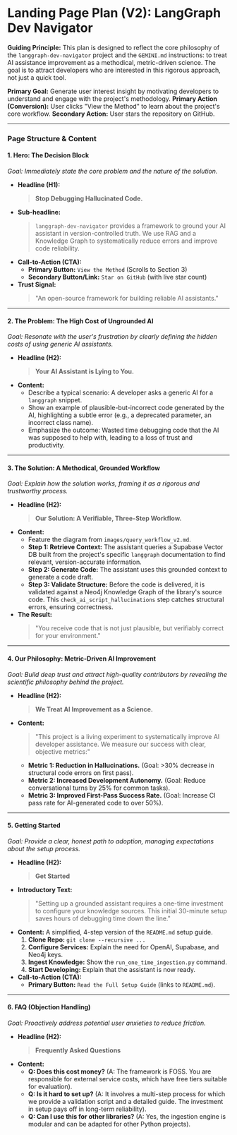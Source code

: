 # Landing Page Plan (V2): LangGraph Dev Navigator

**Guiding Principle:** This plan is designed to reflect the core philosophy of the `langgraph-dev-navigator` project and the `GEMINI.md` instructions: to treat AI assistance improvement as a methodical, metric-driven science. The goal is to attract developers who are interested in this rigorous approach, not just a quick tool.

**Primary Goal:** Generate user interest insight by motivating developers to understand and engage with the project's methodology.
**Primary Action (Conversion):** User clicks "View the Method" to learn about the project's core workflow.
**Secondary Action:** User stars the repository on GitHub.

---

### Page Structure & Content

#### **1. Hero: The Decision Block**
*Goal: Immediately state the core problem and the nature of the solution.*

*   **Headline (H1):**
    > **Stop Debugging Hallucinated Code.**
*   **Sub-headline:**
    > `langgraph-dev-navigator` provides a framework to ground your AI assistant in version-controlled truth. We use RAG and a Knowledge Graph to systematically reduce errors and improve code reliability.
*   **Call-to-Action (CTA):**
    *   **Primary Button:** `View the Method` (Scrolls to Section 3)
    *   **Secondary Button/Link:** `Star on GitHub` (with live star count)
*   **Trust Signal:**
    > "An open-source framework for building reliable AI assistants."

---

#### **2. The Problem: The High Cost of Ungrounded AI**
*Goal: Resonate with the user's frustration by clearly defining the hidden costs of using generic AI assistants.*

*   **Headline (H2):**
    > **Your AI Assistant is Lying to You.**
*   **Content:**
    *   Describe a typical scenario: A developer asks a generic AI for a `langgraph` snippet.
    *   Show an example of plausible-but-incorrect code generated by the AI, highlighting a subtle error (e.g., a deprecated parameter, an incorrect class name).
    *   Emphasize the outcome: Wasted time debugging code that the AI was supposed to help with, leading to a loss of trust and productivity.

---

#### **3. The Solution: A Methodical, Grounded Workflow**
*Goal: Explain *how* the solution works, framing it as a rigorous and trustworthy process.*

*   **Headline (H2):**
    > **Our Solution: A Verifiable, Three-Step Workflow.**
*   **Content:**
    *   Feature the diagram from `images/query_workflow_v2.md`.
    *   **Step 1: Retrieve Context:** The assistant queries a Supabase Vector DB built from the project's specific `langgraph` documentation to find relevant, version-accurate information.
    *   **Step 2: Generate Code:** The assistant uses this grounded context to generate a code draft.
    *   **Step 3: Validate Structure:** Before the code is delivered, it is validated against a Neo4j Knowledge Graph of the library's source code. This `check_ai_script_hallucinations` step catches structural errors, ensuring correctness.
*   **The Result:**
    > "You receive code that is not just plausible, but verifiably correct for your environment."

---

#### **4. Our Philosophy: Metric-Driven AI Improvement**
*Goal: Build deep trust and attract high-quality contributors by revealing the scientific philosophy behind the project.*

*   **Headline (H2):**
    > **We Treat AI Improvement as a Science.**
*   **Content:**
    > "This project is a living experiment to systematically improve AI developer assistance. We measure our success with clear, objective metrics:"
    *   **Metric 1: Reduction in Hallucinations.** (Goal: >30% decrease in structural code errors on first pass).
    *   **Metric 2: Increased Development Autonomy.** (Goal: Reduce conversational turns by 25% for common tasks).
    *   **Metric 3: Improved First-Pass Success Rate.** (Goal: Increase CI pass rate for AI-generated code to over 50%).

---

#### **5. Getting Started**
*Goal: Provide a clear, honest path to adoption, managing expectations about the setup process.*

*   **Headline (H2):**
    > **Get Started**
*   **Introductory Text:**
    > "Setting up a grounded assistant requires a one-time investment to configure your knowledge sources. This initial 30-minute setup saves hours of debugging time down the line."
*   **Content:** A simplified, 4-step version of the `README.md` setup guide.
    1.  **Clone Repo:** `git clone --recursive ...`
    2.  **Configure Services:** Explain the need for OpenAI, Supabase, and Neo4j keys.
    3.  **Ingest Knowledge:** Show the `run_one_time_ingestion.py` command.
    4.  **Start Developing:** Explain that the assistant is now ready.
*   **Call-to-Action (CTA):**
    *   **Primary Button:** `Read the Full Setup Guide` (links to `README.md`).

---

#### **6. FAQ (Objection Handling)**
*Goal: Proactively address potential user anxieties to reduce friction.*

*   **Headline (H2):**
    > **Frequently Asked Questions**
*   **Content:**
    *   **Q: Does this cost money?** (A: The framework is FOSS. You are responsible for external service costs, which have free tiers suitable for evaluation).
    *   **Q: Is it hard to set up?** (A: It involves a multi-step process for which we provide a validation script and a detailed guide. The investment in setup pays off in long-term reliability).
    *   **Q: Can I use this for other libraries?** (A: Yes, the ingestion engine is modular and can be adapted for other Python projects).
